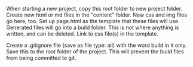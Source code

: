 When starting a new project, copy this root folder to new project folder.
Create new html or md files in the "content" folder. New css and img files go here, too.
Set up page.html as the template that these files will use. 
Generated files will go into a build folder. This is not where anything is written, and can be deleted.
Link to css file(s) in the template.

Create a .gitignore file (save as file type: all) with the word build in it only. Save this to the root folder of the project.
This will prevent the build files from being committed to git.